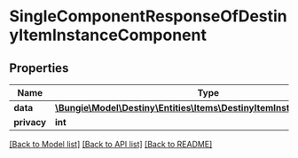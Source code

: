 # SingleComponentResponseOfDestinyItemInstanceComponent

## Properties
Name | Type | Description | Notes
------------ | ------------- | ------------- | -------------
**data** | [**\Bungie\Model\Destiny\Entities\Items\DestinyItemInstanceComponent**](DestinyItemInstanceComponent.md) |  | [optional] 
**privacy** | **int** |  | [optional] 

[[Back to Model list]](../README.md#documentation-for-models) [[Back to API list]](../README.md#documentation-for-api-endpoints) [[Back to README]](../README.md)


